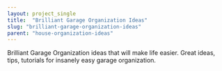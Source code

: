 ```yaml
---
layout: project_single
title:  "Brilliant Garage Organization Ideas"
slug: "brilliant-garage-organization-ideas"
parent: "house-organization-ideas"
---
```

Brilliant Garage Organization ideas that will make life easier. Great ideas, tips, tutorials for insanely easy garage organization.